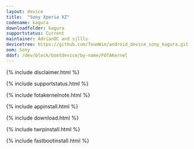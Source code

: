 ```yaml
---
layout: device
title:  "Sony Xperia XZ"
codename: kagura
downloadfolder: kagura
supportstatus: Current
maintainer: AdrianDC and sjllls
devicetree: https://github.com/TeamWin/android_device_sony_kagura.git
oem: Sony
ddof: /dev/block/bootdevice/by-name/FOTAKernel
---
```


{% include disclaimer.html %}

{% include supportstatus.html %}

{% include fotakernelnote.html %}

{% include appinstall.html %}

{% include download.html %}

{% include twrpinstall.html %}

{% include fastbootinstall.html %}
